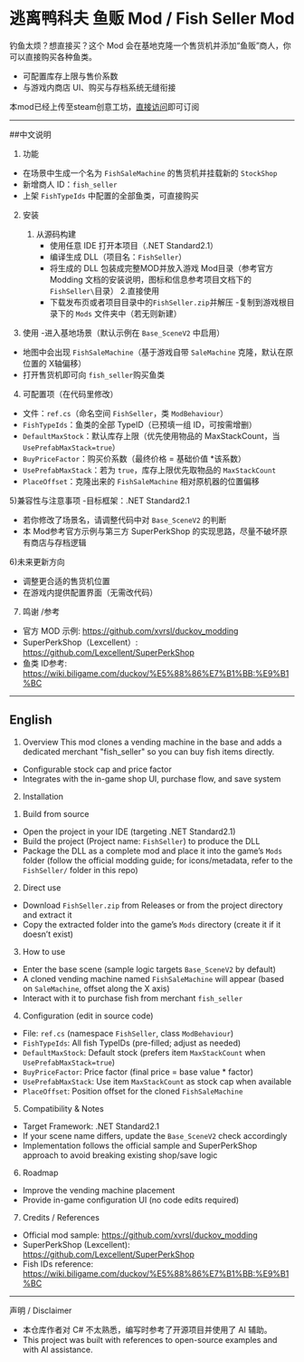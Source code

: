 # 逃离鸭科夫 鱼贩 Mod / Fish Seller Mod

钓鱼太烦？想直接买？这个 Mod 会在基地克隆一个售货机并添加“鱼贩”商人，你可以直接购买各种鱼类。

- 可配置库存上限与售价系数
- 与游戏内商店 UI、购买与存档系统无缝衔接

本mod已经上传至steam创意工坊，[直接访问](https://steamcommunity.com/sharedfiles/filedetails/?id=3594623408)即可订阅

---

##中文说明

1) 功能
- 在场景中生成一个名为 `FishSaleMachine` 的售货机并挂载新的 `StockShop`
- 新增商人 ID：`fish_seller`
- 上架 `FishTypeIds` 中配置的全部鱼类，可直接购买

2) 安装
	1. 从源码构建
		- 使用任意 IDE 打开本项目（.NET Standard2.1）
		- 编译生成 DLL（项目名：`FishSeller`）
		- 将生成的 DLL 包装成完整MOD并放入游戏 Mod目录（参考官方 Modding 文档的安装说明，图标和信息参考项目文档下的`FishSeller\`目录）
	2.直接使用
		- 下载发布页或者项目目录中的`FishSeller.zip`并解压
		-复制到游戏根目录下的 `Mods` 文件夹中（若无则新建）

3) 使用
-进入基地场景（默认示例在 `Base_SceneV2` 中启用）
- 地图中会出现 `FishSaleMachine`（基于游戏自带 `SaleMachine` 克隆，默认在原位置的 X轴偏移）
- 打开售货机即可向 `fish_seller`购买鱼类

4) 可配置项（在代码里修改）
- 文件：`ref.cs`（命名空间 `FishSeller`，类 `ModBehaviour`）
 - `FishTypeIds`：鱼类的全部 TypeID（已预填一组 ID，可按需增删）
 - `DefaultMaxStock`：默认库存上限（优先使用物品的 MaxStackCount，当 `UsePrefabMaxStack=true`）
 - `BuyPriceFactor`：购买价系数（最终价格 = 基础价值 *该系数）
 - `UsePrefabMaxStack`：若为 `true`，库存上限优先取物品的 `MaxStackCount`
 - `PlaceOffset`：克隆出来的 `FishSaleMachine` 相对原机器的位置偏移

5)兼容性与注意事项
-目标框架：.NET Standard2.1
- 若你修改了场景名，请调整代码中对 `Base_SceneV2` 的判断
- 本 Mod参考官方示例与第三方 SuperPerkShop 的实现思路，尽量不破坏原有商店与存档逻辑

6)未来更新方向
- 调整更合适的售货机位置
- 在游戏内提供配置界面（无需改代码）

7) 鸣谢 /参考
- 官方 MOD 示例: https://github.com/xvrsl/duckov_modding
- SuperPerkShop（Lexcellent）: https://github.com/Lexcellent/SuperPerkShop
- 鱼类 ID参考: https://wiki.biligame.com/duckov/%E5%88%86%E7%B1%BB:%E9%B1%BC


---

## English

1) Overview
This mod clones a vending machine in the base and adds a dedicated merchant "fish_seller" so you can buy fish items directly.

- Configurable stock cap and price factor
- Integrates with the in-game shop UI, purchase flow, and save system

2) Installation
1. Build from source
 - Open the project in your IDE (targeting .NET Standard2.1)
 - Build the project (Project name: `FishSeller`) to produce the DLL
 - Package the DLL as a complete mod and place it into the game’s `Mods` folder (follow the official modding guide; for icons/metadata, refer to the `FishSeller/` folder in this repo)
2. Direct use
 - Download `FishSeller.zip` from Releases or from the project directory and extract it
 - Copy the extracted folder into the game’s `Mods` directory (create it if it doesn’t exist)

3) How to use
- Enter the base scene (sample logic targets `Base_SceneV2` by default)
- A cloned vending machine named `FishSaleMachine` will appear (based on `SaleMachine`, offset along the X axis)
- Interact with it to purchase fish from merchant `fish_seller`

4) Configuration (edit in source code)
- File: `ref.cs` (namespace `FishSeller`, class `ModBehaviour`)
 - `FishTypeIds`: All fish TypeIDs (pre-filled; adjust as needed)
 - `DefaultMaxStock`: Default stock (prefers item `MaxStackCount` when `UsePrefabMaxStack=true`)
 - `BuyPriceFactor`: Price factor (final price = base value * factor)
 - `UsePrefabMaxStack`: Use item `MaxStackCount` as stock cap when available
 - `PlaceOffset`: Position offset for the cloned `FishSaleMachine`

5) Compatibility & Notes
- Target Framework: .NET Standard2.1
- If your scene name differs, update the `Base_SceneV2` check accordingly
- Implementation follows the official sample and SuperPerkShop approach to avoid breaking existing shop/save logic

6) Roadmap
- Improve the vending machine placement
- Provide in-game configuration UI (no code edits required)

7) Credits / References
- Official mod sample: https://github.com/xvrsl/duckov_modding
- SuperPerkShop (Lexcellent): https://github.com/Lexcellent/SuperPerkShop
- Fish IDs reference: https://wiki.biligame.com/duckov/%E5%88%86%E7%B1%BB:%E9%B1%BC

---

声明 / Disclaimer
- 本仓库作者对 C# 不太熟悉，编写时参考了开源项目并使用了 AI 辅助。
- This project was built with references to open-source examples and with AI assistance.

